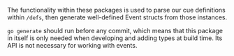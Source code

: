 The functionality within these packages is used to parse our cue
definitions within `/defs`, then generate well-defined Event structs
from those instances.

`go generate` should run before any commit, which means that this
package in itself is only needed when developing and adding types
at build time.  Its API is not necessary for working with events.
